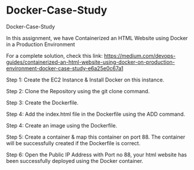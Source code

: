 # Docker-Case-Study
Docker-Case-Study

In this assignment, we have Containerized an HTML Website using Docker in a Production Environment

For a complete solution, check this link: https://medium.com/devops-guides/containerized-an-html-website-using-docker-on-production-environment-docker-case-study-e6a25e0c67a1

Step 1: Create the EC2 Instance & Install Docker on this instance.

Step 2: Clone the Repository using the git clone command.

Step 3: Create the Dockerfile.

Step 4: Add the index.html file in the Dockerfile using the ADD command.

Step 4: Create an image using the Dockerfile.

Step 5: Create a container & map this container on port 88. The container will be successfully created if the Dockerfile is correct.

Step 6: Open the Public IP Address with Port no 88, your html website has been successfully deployed using the Docker container.
